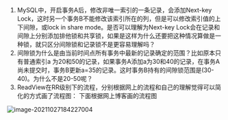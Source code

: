 

1. MySQL中，开启事务A后，修改非唯一索引的一条记录，会添加Next-key Lock，这时另一个事务B不能修改该索引所在的列，但是可以修改索引值的上下间隙，或lock in share mode。是否可以理解为Next-key Lock会在记录和间隙上分别添加排他锁和共享锁，如果是这样为什么还要把这种情况算做是一种锁，就只区分间隙锁和记录锁不是更容易理解吗？
2. 间隙锁为什么是由当前时间点所有事务中最新的记录确定的范围？比如原本只有普通索引a 为20和50的记录，如果事务A添加a为30和40的记录，在事务A尚未提交时，事务B更新a=35的记录。这时事务B持有的间隙锁范围是(30-40)。为什么不是20-50呢？
3. ReadView在RR级别下的流程，分别根据网上的流程和自己的理解觉得可以简化的方式画了流程图：
下面根据网上博客画的流程图

![image-20211027184227004](/Users/zhang/Documents/lagou/lagou_private_education/周中答疑复盘/image-20211027184227004.png)